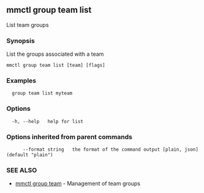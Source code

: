 ## mmctl group team list

List team groups

### Synopsis

List the groups associated with a team

```
mmctl group team list [team] [flags]
```

### Examples

```
  group team list myteam
```

### Options

```
  -h, --help   help for list
```

### Options inherited from parent commands

```
      --format string   the format of the command output [plain, json] (default "plain")
```

### SEE ALSO

* [mmctl group team](mmctl_group_team.md)	 - Management of team groups

